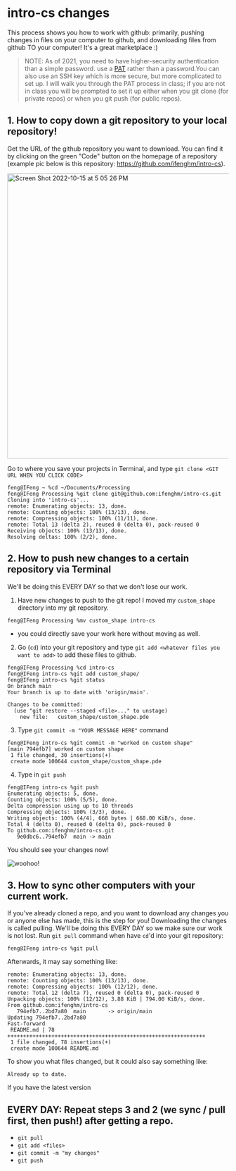 # intro-cs changes

This process shows you how to work with github: primarily, pushing changes in files on your computer to github, and downloading files from github TO your computer! It's a great marketplace :) 

>NOTE: As of 2021, you need to have higher-security authentication than a simple password. use a [PAT](https://docs.github.com/en/authentication/keeping-your-account-and-data-secure/managing-your-personal-access-tokens#creating-a-personal-access-token-classic) rather than a password.You can also use an SSH key which is more secure, but more complicated to set up. I will walk you through the PAT process in class; if you are not in class you will be prompted to set it up either when you git clone (for private repos) or when you git push (for public repos).


## 1. How to copy down a git repository to your local repository! 

Get the URL of the github repository you want to download. You can find it by clicking on the green "Code" button on the homepage of a repository (example pic below is this repository: https://github.com/ifenghm/intro-cs). 

<img width="648" alt="Screen Shot 2022-10-15 at 5 05 26 PM" src="https://user-images.githubusercontent.com/113121183/196007558-42bc6d1f-5f50-45cd-a340-027e179e8d95.png">

Go to where you save your projects in Terminal, and type `git clone <GIT URL WHEN YOU CLICK CODE>`  

```
feng@IFeng ~ %cd ~/Documents/Processing
feng@IFeng Processing %git clone git@github.com:ifenghm/intro-cs.git 
Cloning into 'intro-cs'...
remote: Enumerating objects: 13, done.
remote: Counting objects: 100% (13/13), done.
remote: Compressing objects: 100% (11/11), done.
remote: Total 13 (delta 2), reused 0 (delta 0), pack-reused 0
Receiving objects: 100% (13/13), done.
Resolving deltas: 100% (2/2), done.
``` 

## 2. How to push new changes to a certain repository via Terminal

We'll be doing this EVERY DAY so that we don't lose our work. 

1. Have new changes to push to the git repo! 
I moved my `custom_shape` directory into my git repository. 
```
feng@IFeng Processing %mv custom_shape intro-cs
``` 
- you could directly save your work here without moving as well. 

2. Go (`cd`) into your git repository and type `git add <whatever files you want to add>` to add these files to github. 
```
feng@IFeng Processing %cd intro-cs
feng@IFeng intro-cs %git add custom_shape/
feng@IFeng intro-cs %git status
On branch main
Your branch is up to date with 'origin/main'.

Changes to be committed:
  (use "git restore --staged <file>..." to unstage)
	new file:   custom_shape/custom_shape.pde

```

3. Type `git commit -m "YOUR MESSAGE HERE"` command 
```
feng@IFeng intro-cs %git commit -m "worked on custom shape" 
[main 794efb7] worked on custom shape
 1 file changed, 30 insertions(+)
 create mode 100644 custom_shape/custom_shape.pde
```

4. Type in `git push` 
```
feng@IFeng intro-cs %git push 
Enumerating objects: 5, done.
Counting objects: 100% (5/5), done.
Delta compression using up to 10 threads
Compressing objects: 100% (3/3), done.
Writing objects: 100% (4/4), 668 bytes | 668.00 KiB/s, done.
Total 4 (delta 0), reused 0 (delta 0), pack-reused 0
To github.com:ifenghm/intro-cs.git
   9e0dbc6..794efb7  main -> main
```

You should see your changes now! 

![woohoo!](http://www.reactiongifs.com/r/cheering_minions.gif)

## 3. How to sync other computers with your current work.

If you've already cloned a repo, and you want to download any changes you or anyone else has made, this is the step for you! 
Downloading the changes is called pulling. 
We'll be doing this EVERY DAY so we make sure our work is not lost. 
Run `git pull` command when have `cd`'d into your git repository:
```
feng@IFeng intro-cs %git pull 
```
Afterwards, it may say something like: 
```
remote: Enumerating objects: 13, done.
remote: Counting objects: 100% (13/13), done.
remote: Compressing objects: 100% (12/12), done.
remote: Total 12 (delta 7), reused 0 (delta 0), pack-reused 0
Unpacking objects: 100% (12/12), 3.88 KiB | 794.00 KiB/s, done.
From github.com:ifenghm/intro-cs
   794efb7..2bd7a80  main       -> origin/main
Updating 794efb7..2bd7a80
Fast-forward
 README.md | 78 +++++++++++++++++++++++++++++++++++++++++++++++++++++++++++++++
 1 file changed, 78 insertions(+)
 create mode 100644 README.md
```
To show you what files changed, but it could also say something like: 
```
Already up to date.
```
If you have the latest version 

## EVERY DAY: Repeat steps 3 and 2 (we sync / pull first, then push!) after getting a repo.
- `git pull` 
- `git add <files>` 
- `git commit -m "my changes"` 
- `git push` 

